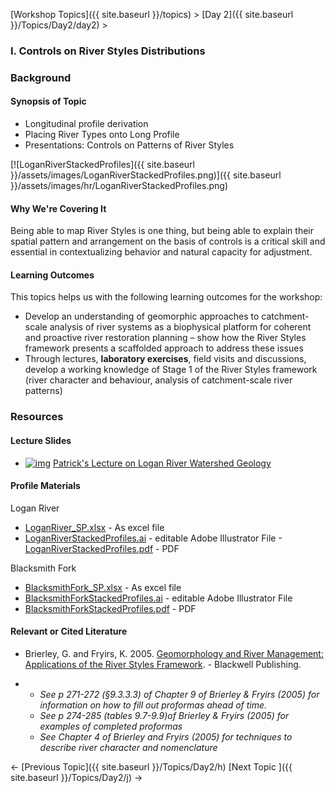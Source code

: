 [Workshop Topics]({{ site.baseurl }}/topics)‎ > ‎[Day 2]({{ site.baseurl }}/Topics/Day2/day2)‎ >

### I. Controls on River Styles Distributions



### Background

#### Synopsis of Topic

- Longitudinal profile derivation
- Placing River Types onto Long Profile
- Presentations: Controls on Patterns of River Styles



[![LoganRiverStackedProfiles]({{ site.baseurl }}/assets/images/LoganRiverStackedProfiles.png)]({{ site.baseurl }}/assets/images/hr/LoganRiverStackedProfiles.png)

#### Why We're Covering It

Being able to map River Styles is one thing, but being able to explain their spatial pattern and arrangement on the basis of controls is a critical skill and essential in contextualizing behavior and natural capacity for adjustment.

 

#### Learning Outcomes

This topics helps us with the following learning outcomes for the workshop:

- Develop an understanding of geomorphic approaches to catchment-scale analysis of river systems as a biophysical platform for coherent and proactive river restoration planning – show how the River Styles framework presents a scaffolded approach to address these issues
- Through lectures, **laboratory exercises**, field visits and discussions, develop a working knowledge of Stage 1 of the River Styles framework (river character and behaviour, analysis of catchment-scale river patterns)





### Resources

#### Lecture Slides

- [![img](http://riverstyles.joewheaton.org/_/rsrc/1501108765897/workshop-topics/restoration-conservation-regulations-tuesday/i-lab-exercise-on-controls/pdfIcon.png)](http://riverstyles.joewheaton.org/workshop-topics/restoration-conservation-regulations-tuesday/i-lab-exercise-on-controls/pdfIcon.png?attredirects=0) [Patrick's Lecture on Logan River Watershed Geology](http://etal.usu.edu/Workshops/RiverStyles/2013/belmont%20RS%20workshop%20geologic%20context.pdf)

#### Profile Materials

Logan River

-  [LoganRiver_SP.xlsx](http://etal.usu.edu/Workshops/RiverStyles/2013/Excercises/Day2/LoganRiver_SP.xlsx) - As excel file
-  [LoganRiverStackedProfiles.ai](http://etal.usu.edu/Workshops/RiverStyles/2013/Excercises/Day2/LoganRiverStackedProfiles.ai) - editable Adobe Illustrator File
  -[LoganRiverStackedProfiles.pdf](http://etal.usu.edu/Workshops/RiverStyles/2013/Excercises/Day2/BlacksmithForkStackedProfiles.pdf) - PDF

Blacksmith Fork

- [BlacksmithFork_SP.xlsx](http://etal.usu.edu/Workshops/RiverStyles/2013/Excercises/Day2/BlacksmithFork_SP.xlsx) - As excel file
- [BlacksmithForkStackedProfiles.ai](http://etal.usu.edu/Workshops/RiverStyles/2013/Excercises/Day2/BlacksmithForkStackedProfiles.ai) - editable Adobe Illustrator File
- [BlacksmithForkStackedProfiles.pdf](http://etal.usu.edu/Workshops/RiverStyles/2013/Excercises/Day2/BlacksmithForkStackedProfiles.pdf) - PDF

#### Relevant or Cited Literature

- Brierley, G. and Fryirs, K. 2005. [Geomorphology and River Management: Applications of the River Styles Framework](http://www.wiley.com/WileyCDA/WileyTitle/productCd-1405115165.html). - Blackwell Publishing.

- - *See p 271-272 (§9.3.3.3) of Chapter 9 of Brierley & Fryirs (2005) for information on how to fill out proformas ahead of time.*
  - *See p 274-285 (tables 9.7-9.9)of Brierley & Fryirs (2005) for examples of completed proformas*
  - *See Chapter 4 of Brierley and Fryirs (2005) for techniques to describe river character and nomenclature*



← [Previous Topic]({{ site.baseurl }}/Topics/Day2/h)                [Next Topic ]({{ site.baseurl }}/Topics/Day2/j)   →
